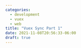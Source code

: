 ```yaml
---
categories:
  - development
  - vuex
  - web
title: "Vuex Sync Part 1"
date: 2021-11-08T20:56:33-06:00
draft: true
---
```




